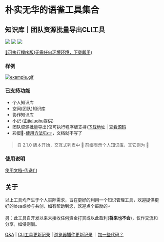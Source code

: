 # 朴实无华的语雀工具集合

## 知识库｜团队资源批量导出CLI工具

![](https://badgen.net/npm/dm/yuque-tools)
![](https://badgen.net/npm/v/yuque-tools)
![](https://badgen.net/npm/node/next)

[🎉可执行程序版(无需任何环境环境，下载即用)](https://github.com/vannvan/rust-explore/releases)  

### 样例

[![example.gif](https://www.z4a.net/images/2023/05/01/example.gif)](https://www.z4a.net/image/VmUHiO)

### 已支持功能

- 个人知识库
- 空间(团队)知识库
- 协作知识库
- 小记 (由[jialuohu](https://github.com/jialuohu)提供)
- 团队资源批量导出(仅可执行程序版支持)[下载地址](https://github.com/vannvan/rust-explore/releases) |
[查看源码](https://github.com/vannvan/rust-explore/tree/main/yuque-tools)
- 彩蛋🥚-[使用方法见👉](https://github.com/vannvan/yuque-tools/blob/main/packages/yuque-tools-cli/src/command/down.ts#L20)，文档就不写了

> 自 2.1.0 版本开始，交互式列表中 👤 前缀表示个人知识库，其它则为 👥

### 使用说明

[使用文档-传送门](https://github.com/vannvan/yuque-tools/blob/main/packages/yuque-tools-cli/README.md#使用方式)

## 关于

以上工具均产生于个人实际需求，旨在更好的利用一个知识管理工具，欢迎提供更好的idea或参与共创，如有帮助到您，欢迎点个鼓励的⭐️  

另：此工具自开发以来未接收任何资金打赏或以此盈利(**将来也不会**)，仅作交流和分享，如侵则删。

[Q&A](https://github.com/vannvan/yuque-tools/issues/15) | [CLI工具更新记录](https://github.com/vannvan/yuque-tools/blob/main/packages/yuque-tools-cli/CHANGELOG.md) | [浏览器插件更新记录](https://github.com/vannvan/yuque-tools/blob/main/packages/yuque-tools-chrome-extension/CHANGELOG.md)
｜[加一些代码？](CONTRIBUTING.md)
